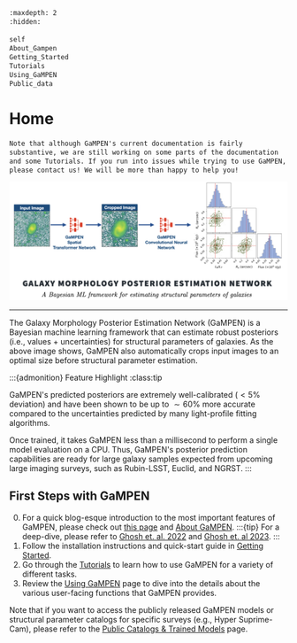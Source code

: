 ```{toctree}
:maxdepth: 2
:hidden:

self
About_Gampen
Getting_Started
Tutorials
Using_GaMPEN
Public_data
```

# Home

```{attention}
Note that although GaMPEN's current documentation is fairly substantive, we are still working on some parts of the documentation and some Tutorials. If you run into issues while trying to use GaMPEN, please contact us! We will be more than happy to help you!
```

![Introductory Image](./../assets/gampen_intro_crop.png)

***

The Galaxy Morphology Posterior Estimation Network (GaMPEN) is a Bayesian machine learning framework that can estimate robust posteriors (i.e., values + uncertainties) for structural parameters of galaxies. As the above image shows, GaMPEN also automatically crops input images to an optimal size before structural parameter estimation.

:::{admonition} Feature Highlight
:class:tip

GaMPEN's predicted posteriors are extremely well-calibrated ($<5\%$ deviation) and have been shown to be up to $\sim 60\%$ more accurate compared to the uncertainties predicted by many
light-profile fitting algorithms. 

Once trained, it takes GaMPEN less than a millisecond to perform a single model evaluation on a CPU. Thus, GaMPEN's posterior prediction capabilities are ready for large galaxy samples expected from upcoming large imaging surveys, such as Rubin-LSST, Euclid, and NGRST.
:::


## First Steps with GaMPEN
0. For a quick blog-esque introduction to the most important features of GaMPEN, please check out [this page](http://www.astro.yale.edu/aghosh/gampen.html) and [About GaMPEN](./About_Gampen.md).
:::{tip}
For a deep-dive, please refer to [Ghosh et. al. 2022](https://doi.org/10.3847/1538-4357/ac7f9e) and [Ghosh et. al 2023](https://doi.org/10.3847/1538-4357/acd546).
:::
1. Follow the installation instructions and quick-start guide in [Getting Started](./Getting_Started.md).
2. Go through the [Tutorials](./Tutorials.md) to learn how to use GaMPEN for a variety of different tasks.
3. Review the [Using GaMPEN](./Using_GaMPEN.md) page to dive into the details about the various user-facing functions that GaMPEN provides.

Note that if you want to access the publicly released GaMPEN models or structural parameter catalogs for specific surveys (e.g., Hyper Suprime-Cam), please refer to the [Public Catalogs & Trained Models](./Public_data.md) page.




